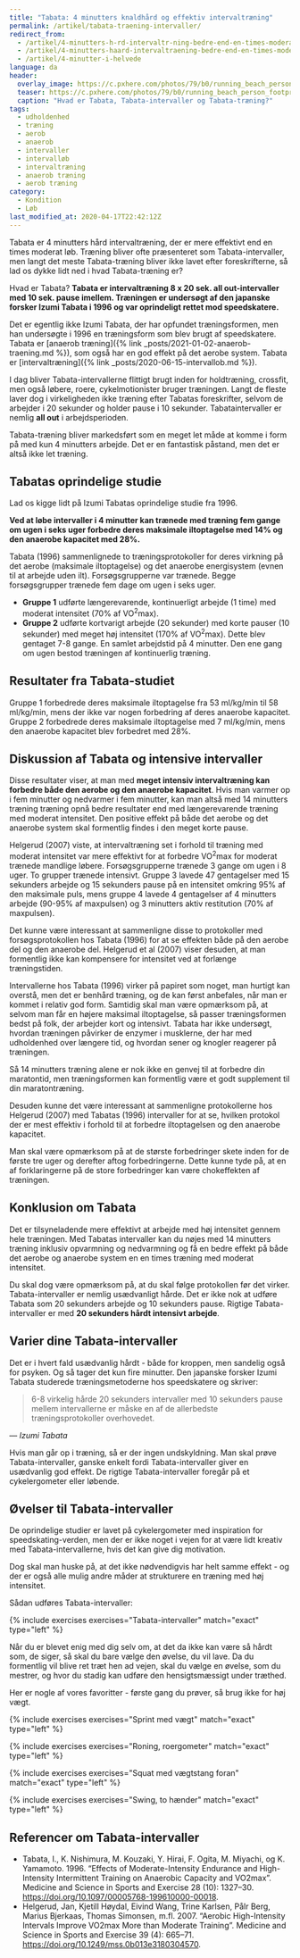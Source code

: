 ```yaml
---
title: "Tabata: 4 minutters knaldhård og effektiv intervaltræning"
permalink: /artikel/tabata-traening-intervaller/
redirect_from:
  - /artikel/4-minutters-h-rd-intervaltr-ning-bedre-end-en-times-moderat-l-b
  - /artikel/4-minutters-haard-intervaltraening-bedre-end-en-times-moderat-loeb
  - /artikel/4-minutter-i-helvede
language: da
header:
  overlay_image: https://c.pxhere.com/photos/79/b0/running_beach_person_footprint_water-104111.jpg!d
  teaser: https://c.pxhere.com/photos/79/b0/running_beach_person_footprint_water-104111.jpg!d
  caption: "Hvad er Tabata, Tabata-intervaller og Tabata-træning?"
tags:
  - udholdenhed
  - træning
  - aerob
  - anaerob
  - intervaller
  - intervalløb
  - intervaltræning
  - anaerob træning
  - aerob træning
category:
  - Kondition
  - Løb
last_modified_at: 2020-04-17T22:42:12Z
---
```


Tabata er 4 minutters hård intervaltræning, der er mere effektivt end en times moderat løb. Træning bliver ofte præsenteret som Tabata-intervaller, men langt det meste Tabata-træning bliver ikke lavet efter foreskrifterne, så lad os dykke lidt ned i hvad Tabata-træning er?

Hvad er Tabata? **Tabata er intervaltræning  8 x 20 sek. all out-intervaller med 10 sek. pause imellem. Træningen er undersøgt af den japanske forsker Izumi Tabata i 1996 og var oprindeligt rettet mod speedskatere.**

Det er egentlig ikke Izumi Tabata, der har opfundet træningsformen, men han undersøgte i 1996 en træningsform som blev brugt af speedskatere. Tabata er [anaerob træning]({% link _posts/2021-01-02-anaerob-traening.md %}), som også har en god effekt på det aerobe system. Tabata er [intervaltræning]({% link _posts/2020-06-15-intervallob.md %}).

I dag bliver Tabata-intervallerne flittigt brugt inden for holdtræning, crossfit, men også løbere, roere, cykelmotionister bruger træningen. Langt de fleste laver dog i virkeligheden ikke træning efter Tabatas foreskrifter, selvom de arbejder i 20 sekunder og holder pause i 10 sekunder. Tabataintervaller er nemlig **all out** i arbejdsperioden.

Tabata-træning bliver markedsført som en meget let måde at komme i form på med kun 4 minutters arbejde. Det er en fantastisk påstand, men det er altså ikke let træning.

## Tabatas oprindelige studie

Lad os kigge lidt på Izumi Tabatas oprindelige studie fra 1996.

**Ved at løbe intervaller i 4 minutter kan trænede med træning fem gange om ugen i seks uger forbedre deres maksimale iltoptagelse med 14% og den anaerobe kapacitet med 28%.**

Tabata (1996) sammenlignede to træningsprotokoller for deres virkning på det aerobe (maksimale iltoptagelse) og det anaerobe energisystem (evnen til at arbejde uden ilt). Forsøgsgrupperne var trænede. Begge forsøgsgrupper trænede fem dage om ugen i seks uger.

- **Gruppe 1** udførte længerevarende, kontinuerligt arbejde (1 time) med moderat intensitet (70% af VO<sup>2</sup>max).
- **Gruppe 2** udførte kortvarigt arbejde (20 sekunder) med korte pauser (10 sekunder) med meget høj intensitet (170% af VO<sup>2</sup>max). Dette blev gentaget 7-8 gange. En samlet arbejdstid på 4 minutter. Den ene gang om ugen bestod træningen af kontinuerlig træning.

## Resultater fra Tabata-studiet

Gruppe 1 forbedrede deres maksimale iltoptagelse fra 53 ml/kg/min til 58 ml/kg/min, mens der ikke var nogen forbedring af deres anaerobe kapacitet. Gruppe 2 forbedrede deres maksimale iltoptagelse med 7 ml/kg/min, mens den anaerobe kapacitet blev forbedret med 28%.

## Diskussion af Tabata og intensive intervaller

Disse resultater viser, at man med **meget intensiv intervaltræning kan forbedre både den aerobe og den anaerobe kapacitet**. Hvis man varmer op i fem minutter og nedvarmer i fem minutter, kan man altså med 14 minutters træning træning opnå bedre resultater end med længerevarende træning med moderat intensitet. Den positive effekt på både det aerobe og det anaerobe system skal formentlig findes i den meget korte pause.

Helgerud (2007) viste, at intervaltræning set i forhold til træning med moderat intensitet var mere effektivt for at forbedre VO<sup>2</sup>max for moderat trænede mandlige løbere. Forsøgsgrupperne trænede 3 gange om ugen i 8 uger. To grupper trænede intensivt. Gruppe 3 lavede 47 gentagelser med 15 sekunders arbejde og 15 sekunders pause på en intensitet omkring 95% af den maksimale puls, mens gruppe 4 lavede 4 gentagelser af 4 minutters arbejde (90-95% af maxpulsen) og 3 minutters aktiv restitution (70% af maxpulsen).

Det kunne være interessant at sammenligne disse to protokoller med forsøgsprotokollen hos Tabata (1996) for at se effekten både på den aerobe del og den anaerobe del. Helgerud et al (2007) viser desuden, at man formentlig ikke kan kompensere for intensitet ved at forlænge træningstiden.

Intervallerne hos Tabata (1996) virker på papiret som noget, man hurtigt kan overstå, men det er benhård træning, og de kan først anbefales, når man er kommet i relativ god form. Samtidig skal man være opmærksom på, at selvom man får en højere maksimal iltoptagelse, så passer træningsformen bedst på folk, der arbejder kort og intensivt. Tabata har ikke undersøgt, hvordan træningen påvirker de enzymer i musklerne, der har med udholdenhed over længere tid, og hvordan sener og knogler reagerer på træningen.

Så 14 minutters træning alene er nok ikke en genvej til at forbedre din maratontid, men træningsformen kan formentlig være et godt supplement til din maratontræning.

Desuden kunne det være interessant at sammenligne protokollerne hos Helgerud (2007) med Tabatas (1996) intervaller for at se, hvilken protokol der er mest effektiv i forhold til at forbedre iltoptagelsen og den anaerobe kapacitet.

Man skal være opmærksom på at de største forbedringer skete inden for de første tre uger og derefter aftog forbedringerne. Dette kunne tyde på, at en af forklaringerne på de store forbedringer kan være chokeffekten af træningen.

## Konklusion om Tabata

Det er tilsyneladende mere effektivt at arbejde med høj intensitet gennem hele træningen. Med Tabatas intervaller kan du nøjes med 14 minutters træning inklusiv opvarmning og nedvarmning og få en bedre effekt på både det aerobe og anaerobe system en en times træning med moderat intensitet.

Du skal dog være opmærksom på, at du skal følge protokollen før det virker. Tabata-intervaller er nemlig usædvanligt hårde. Det er ikke nok at udføre Tabata som 20 sekunders arbejde og 10 sekunders pause. Rigtige Tabata-intervaller er med **20 sekunders hårdt intensivt arbejde**.

## Varier dine Tabata-intervaller

Det er i hvert fald usædvanlig hårdt - både for kroppen, men sandelig også for psyken. Og så tager det kun fire minutter. Den japanske forsker Izumi Tabata studerede træningsmetoderne hos speedskatere og skriver:

> 6-8 virkelig hårde 20 sekunders intervaller med 10 sekunders pause mellem intervallerne er måske en af de allerbedste træningsprotokoller overhovedet.

— <cite>Izumi Tabata</cite>

Hvis man går op i træning, så er der ingen undskyldning. Man skal prøve Tabata-intervaller, ganske enkelt fordi Tabata-intervaller giver en usædvanlig god effekt. De rigtige Tabata-intervaller foregår på et cykelergometer eller løbende.

## Øvelser til Tabata-intervaller

De oprindelige studier er lavet på cykelergometer med inspiration for speedskating-verden, men der er ikke noget i vejen for at være lidt kreativ med Tabata-intervallerne, hvis det kan give dig motivation.

Dog skal man huske på, at det ikke nødvendigvis har helt samme effekt - og der er også alle mulig andre måder at strukturere en træning med høj intensitet.

Sådan udføres Tabata-intervaller:

{% include exercises exercises="Tabata-intervaller" match="exact" type="left" %}

Når du er blevet enig med dig selv om, at det da ikke kan være så hårdt som, de siger, så skal du bare vælge den øvelse, du vil lave. Da du formentlig vil blive ret træt hen ad vejen, skal du vælge en øvelse, som du mestrer, og hvor du stadig kan udføre den hensigtsmæssigt under træthed.

Her er nogle af vores favoritter - første gang du prøver, så brug ikke for høj vægt.

{% include exercises exercises="Sprint med vægt" match="exact" type="left" %}

{% include exercises exercises="Roning, roergometer" match="exact" type="left" %}

{% include exercises exercises="Squat med vægtstang foran" match="exact" type="left" %}

{% include exercises exercises="Swing, to hænder" match="exact" type="left" %}

## Referencer om Tabata-intervaller

- Tabata, I., K. Nishimura, M. Kouzaki, Y. Hirai, F. Ogita, M. Miyachi, og K. Yamamoto. 1996. “Effects of Moderate-Intensity Endurance and High-Intensity Intermittent Training on Anaerobic Capacity and VO2max”. Medicine and Science in Sports and Exercise 28 (10): 1327–30. <https://doi.org/10.1097/00005768-199610000-00018>.
- Helgerud, Jan, Kjetill Høydal, Eivind Wang, Trine Karlsen, Pålr Berg, Marius Bjerkaas, Thomas Simonsen, m.fl. 2007. “Aerobic High-Intensity Intervals Improve VO2max More than Moderate Training”. Medicine and Science in Sports and Exercise 39 (4): 665–71. <https://doi.org/10.1249/mss.0b013e3180304570>.
